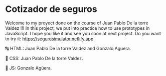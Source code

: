 ﻿# Cotizador de seguros 
Welcome to my proyect done on the course of Juan Pablo De la torre Valdez !!!
In this project, we put into practice how to use prototypes in JavaScript.
I hope you like it and see you soon at next project.
Do you want to try it: https://segurosimulator.netlify.app

🔠 HTML: Juan Pablo De la torre Valdez and Gonzalo Aguera.

🎨 CSS: Juan Pablo De la torre Valdez.

🔄 JS: Gonzalo Agüera.
